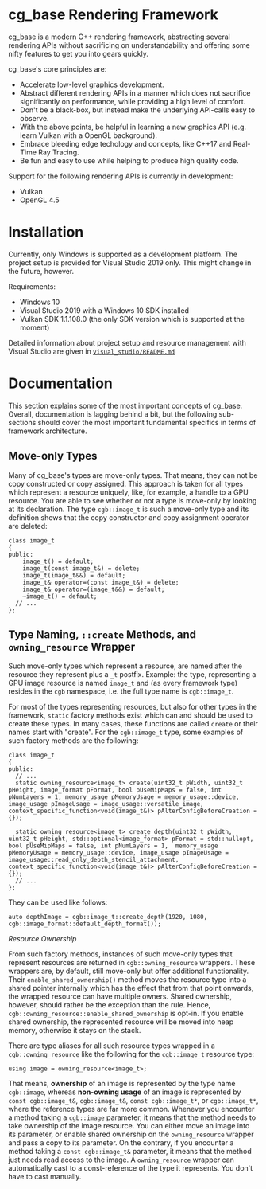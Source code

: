 # cg_base Rendering Framework

cg_base is a modern C++ rendering framework, abstracting several rendering APIs without sacrificing on understandability and offering some nifty features to get you into gears quickly. 

cg_base's core principles are:
* Accelerate low-level graphics development.
* Abstract different rendering APIs in a manner which does not sacrifice significantly on performance, while providing a high level of comfort.
* Don't be a black-box, but instead make the underlying API-calls easy to observe.
* With the above points, be helpful in learning a new graphics API (e.g. learn Vulkan with a OpenGL background).
* Embrace bleeding edge techology and concepts, like C++17 and Real-Time Ray Tracing.
* Be fun and easy to use while helping to produce high quality code.

Support for the following rendering APIs is currently in development:
* Vulkan
* OpenGL 4.5

# Installation

Currently, only Windows is supported as a development platform. The project setup is provided for Visual Studio 2019 only. This might change in the future, however.

Requirements:
* Windows 10 
* Visual Studio 2019 with a Windows 10 SDK installed
* Vulkan SDK 1.1.108.0 (the only SDK version which is supported at the moment)

Detailed information about project setup and resource management with Visual Studio are given in [`visual_studio/README.md`](./visual_studio/README.md)

# Documentation

This section explains some of the most important concepts of cg_base. Overall, documentation is lagging behind a bit, but the following sub-sections should cover the most important fundamental specifics in terms of framework architecture.

## Move-only Types

Many of cg_base's types are move-only types. That means, they can not be copy constructed or copy assigned. This approach is taken for all types which represent a resource uniquely, like, for example, a handle to a GPU resource. You are able to see whether or not a type is move-only by looking at its declaration. The type `cgb::image_t` is such a move-only type and its definition shows that the copy constructor and copy assignment operator are deleted:

``` 
class image_t
{
public:
	image_t() = default;
	image_t(const image_t&) = delete;
	image_t(image_t&&) = default;
	image_t& operator=(const image_t&) = delete;
	image_t& operator=(image_t&&) = default;
	~image_t() = default;
  // ...
};
``` 

## Type Naming, `::create` Methods, and `owning_resource` Wrapper

Such move-only types which represent a resource, are named after the resource they represent plus a `_t` postfix. Example: the type, representing a GPU image resource is named `image_t` and (as every framework type) resides in the `cgb` namespace, i.e. the full type name is `cgb::image_t`.

For most of the types representing resources, but also for other types in the framework, `static` factory methods exist which can and should be used to create these types. In many cases, these functions are called `create` or their names start with "create". For the `cgb::image_t` type, some examples of such factory methods are the following:

```
class image_t
{
public:
  // ...
  static owning_resource<image_t> create(uint32_t pWidth, uint32_t pHeight, image_format pFormat, bool pUseMipMaps = false, int pNumLayers = 1, memory_usage pMemoryUsage = memory_usage::device, image_usage pImageUsage = image_usage::versatile_image, context_specific_function<void(image_t&)> pAlterConfigBeforeCreation = {});
  
  static owning_resource<image_t> create_depth(uint32_t pWidth, uint32_t pHeight, std::optional<image_format> pFormat = std::nullopt, bool pUseMipMaps = false, int pNumLayers = 1,  memory_usage pMemoryUsage = memory_usage::device, image_usage pImageUsage = image_usage::read_only_depth_stencil_attachment, context_specific_function<void(image_t&)> pAlterConfigBeforeCreation = {});
  // ...
};
```

They can be used like follows:
```
auto depthImage = cgb::image_t::create_depth(1920, 1080, cgb::image_format::default_depth_format());
```

*Resource Ownership*

From such factory methods, instances of such move-only types that represent resources are returned in `cgb::owning_resource` wrappers. These wrappers are, by default, still move-only but offer additional functionality. Their `enable_shared_ownership()` method moves the resource type into a shared pointer internally which has the effect that from that point onwards, the wrapped resource can have multiple owners. Shared ownership, however, should rather be the exception than the rule. Hence, `cgb::owning_resource::enable_shared_ownership` is opt-in. If you enable shared ownership, the represented resource will be moved into heap memory, otherwise it stays on the stack.

There are type aliases for all such resource types wrapped in a `cgb::owning_resource` like the following for the `cgb::image_t` resource type:
```
using image	= owning_resource<image_t>;
```

That means, **ownership** of an image is represented by the type name `cgb::image`, whereas **non-owning usage** of an image is represented by `const cgb::image_t&`, `cgb::image_t&`, `const cgb::image_t*`, or `cgb::image_t*`, where the reference types are far more common. Whenever you encounter a method taking a `cgb::image` parameter, it means that the method needs to take ownership of the image resource. You can either move an image into its parameter, or enable shared ownership on the `owning_resource` wrapper and pass a copy to its parameter. On the contrary, if you encounter a method taking a `const cgb::image_t&` parameter, it means that the method just needs read access to the image. A `owning_resource` wrapper can automatically cast to a const-reference of the type it represents. You don't have to cast manually.

